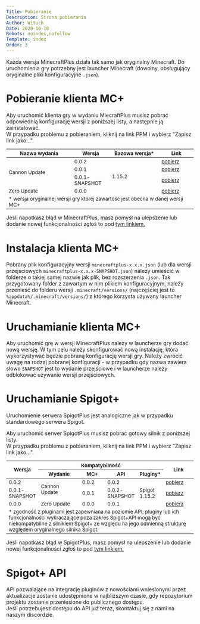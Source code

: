 ```yaml
---
Title: Pobieranie
Description: Strona pobierania
Author: Wituch
Date: 2020-10-10
Robots: noindex,nofollow
Template: index
Order: 3
---
```


<style>
table {
	table-layout: fixed;
	width: 100%;
	font-size: 10pt;
}
th, td {
	vertical-align: middle;
}
</style>

Każda wersja MinecraftPlus działa tak samo jak oryginalny Minecraft. Do uruchomienia gry potrzebny jest launcher Minecraft (dowolny, obsługujący oryginalne pliki konfiguracyjne `.json`).

# Pobieranie klienta MC+

Aby uruchomić klienta gry w wydaniu MiecraftPlus musisz pobrać odpowiednią konfigurację wersji z poniższej listy, a następnie ją zainstalować.  
W przypadku problemu z pobieraniem, kliknij na link PPM i wybierz "Zapisz link jako...".

<table>
	<colgroup><col style="width: 35%"><col style="width: auto"><col style="width: 100pt"><col style="width: 70pt"></colgroup>
	<thead><tr><th>Nazwa wydania</th><th>Wersja</th><th>Bazowa wersja*</th><th>Link</th></tr></thead>
	<tbody>
	  <tr>
		<td rowspan="3">Cannon Update</td>
		<td>0.0.2</td><td rowspan="4">1.15.2</td>
		<td><a download href="%assets_url%/downloads/minecraft/minecraftplus-0.0.2.json">pobierz</a></td>
	  </tr>
	  <tr>
		<td>0.0.1</td>
		<td><a download href="%assets_url%/downloads/minecraft/minecraftplus-0.0.1.json">pobierz</a></td>
	  </tr>
	  <tr>
		<td>0.0.1-SNAPSHOT</td>
		<td><a download href="%assets_url%/downloads/minecraft/minecraftplus-0.0.1-SNAPSHOT.json">pobierz</a></td>
	  </tr>
	  <tr>
		<td>Zero Update</td>
		<td>0.0.0</td>
		<td><a download href="%assets_url%/downloads/minecraft/minecraftplus-0.0.0.json">pobierz</a></td>
	  </tr>
	  <tr><td colspan="4">* wersja oryginalnej wersji gry której zawartość jest obecna w danej wersji MC+</td></tr>
	</tbody>
</table>

Jeśli napotkasz błąd w MinecraftPlus, masz pomysł na ulepszenie lub dodanie nowej funkcjonalności zgłoś to pod <a href="https://bitbucket.org/minecraftplus/minecraftplus/issues" target="_blank">tym linkiem.</a>

# Instalacja klienta MC+

Pobrany plik konfiguracyjny wersji `minecraftplus-x.x.x.json` (lub dla wersji przejściowych `minecraftplus-x.x.x-SNAPSHOT.json`) należy umieścić w folderze o takiej samej nazwie jak plik, bez rozszerzenia `.json`.
Tak przygotowany folder z zawartym w nim plikiem konfiguracyjnym, należy przenieść do folderu wersji `.minecraft/versions/` (najczęściej jest to `%appdata%/.minecraft/versions/`) z którego korzysta używany launcher Minecraft.

# Uruchamianie klienta MC+

Aby uruchomić grę w wersji MinecraftPlus należy w launcherze gry dodać nową wersję. W tym celu należy skonfigurować nową instalację, która wykorzystywać będzie pobraną konfigurację wersji gry.
Należy zwrócić uwagę na rodzaj pobranej konfiguracji - w przypadku gdy nazwa zawiera słowo `SNAPSHOT` jest to wydanie przejściowe i w launcherze należy odblokować używanie wersji przejściowych.

# Uruchamianie Spigot+

Uruchomienie serwera SpigotPlus jest analogiczne jak w przypadku standardowego serwera Spigot.

Aby uruchomić serwer SpigotPlus musisz pobrać gotowy silnik z poniższej listy.  
W przypadku problemu z pobieraniem, kliknij na link PPM i wybierz "Zapisz link jako...".

<table>
	<colgroup><col style="width: auto"><col style="width: 100pt"><col style="width: 60pt"><col style="width: auto"><col style="width: auto"><col style="width: 70pt"></colgroup>
	<thead>
		<tr><th rowspan="2">Wersja</th>	<th colspan="4">Kompatybilność</th>	<th rowspan="2">Link</th></tr>
		<tr><th>Wydanie</th><th>MC+</th><th>API</th><th>Pluginy*</th></tr>
	</thead>
	<tbody>
	  <tr>
		<td>0.0.2</td>
		<td rowspan="2" >Cannon Update</td>	<td>0.0.2</td>	<td>0.0.2</td><td rowspan="3" colspan="1">Spigot 1.15.2</td>
		<td><a download href="%assets_url%/downloads/spigotplus/spigotplus-0.0.2.jar">pobierz</a></td>
	  </tr>
	  <tr>
		<td>0.0.1-SNAPSHOT</td>
		<td>0.0.1</td>	<td>0.0.2-SNAPSHOT</td>
		<td><a download href="%assets_url%/downloads/spigotplus/spigotplus-0.0.1-SNAPSHOT.jar">pobierz</a></td>
	  </tr>
	  <tr>
		<td>0.0.0</td>
		<td>Zero Update</td><td>0.0.0</td><td>0.0.1</td>
		<td><a download href="%assets_url%/downloads/spigotplus/spigotplus-0.0.0.jar">pobierz</a></td>
	  </tr>
	  <tr><td colspan="6">* zgodność z pluginami jest zapewniana na poziomie API; pluginy lub ich funkcjonalności wykraczające poza zakres Spigot+API mogą być niekompatybilne z silnikiem Spigot+ ze względu na jego odmienną strukturę względem oryginalnego silnika Spigot.</td></tr>
	</tbody>
</table>

Jeśli napotkasz błąd w SpigotPlus, masz pomysł na ulepszenie lub dodanie nowej funkcjonalności zgłoś to pod <a href="https://bitbucket.org/minecraftplus/spigotplus/issues" target="_blank">tym linkiem.</a>

# Spigot+ API

API pozwalające na integrację pluginów z nowościami wniesionymi przez aktualizacje zostanie udostępnione w najbliższym czasie, gdy repozytorium projektu zostanie przeniesione do publicznego dostępu.  
Jeśli potrzebujesz dostępu do API już teraz, skontaktuj się z nami na naszym discordzie.
